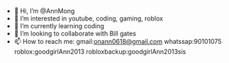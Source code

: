 - 👋 Hi, I’m @AnnMong
- 👀 I’m interested in youtube, coding, gaming, roblox
- 🌱 I’m currently learning coding
- 💞️ I’m looking to collaborate with Bill gates
- 📫 How to reach me: gmail:onann0618@gmail.com whatssap:90101075 roblox:goodgirlAnn2013 robloxbackup:goodgirlAnn2013sis

<!---
AnnMong/AnnMong is a ✨ special ✨ repository because its `README.md` (this file) appears on your GitHub profile.
